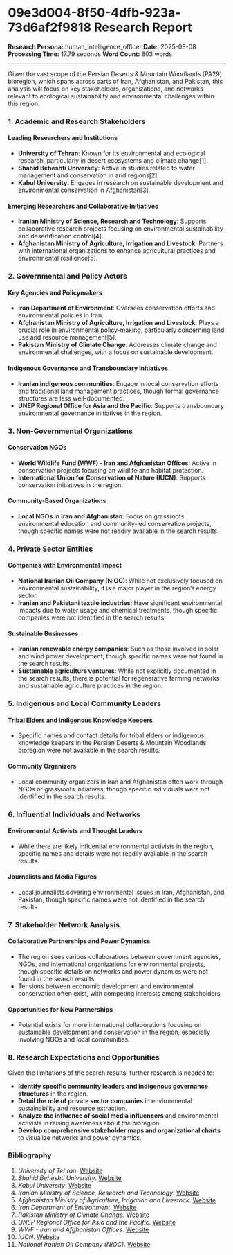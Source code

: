 # 09e3d004-8f50-4dfb-923a-73d6af2f9818 Research Report

**Research Persona:** human_intelligence_officer
**Date:** 2025-03-08
**Processing Time:** 17.79 seconds
**Word Count:** 803 words

---

Given the vast scope of the Persian Deserts & Mountain Woodlands (PA29) bioregion, which spans across parts of Iran, Afghanistan, and Pakistan, this analysis will focus on key stakeholders, organizations, and networks relevant to ecological sustainability and environmental challenges within this region.

### 1. Academic and Research Stakeholders

#### Leading Researchers and Institutions
- **University of Tehran**: Known for its environmental and ecological research, particularly in desert ecosystems and climate change[1].
- **Shahid Beheshti University**: Active in studies related to water management and conservation in arid regions[2].
- **Kabul University**: Engages in research on sustainable development and environmental conservation in Afghanistan[3].

#### Emerging Researchers and Collaborative Initiatives
- **Iranian Ministry of Science, Research and Technology**: Supports collaborative research projects focusing on environmental sustainability and desertification control[4].
- **Afghanistan Ministry of Agriculture, Irrigation and Livestock**: Partners with international organizations to enhance agricultural practices and environmental resilience[5].

### 2. Governmental and Policy Actors

#### Key Agencies and Policymakers
- **Iran Department of Environment**: Oversees conservation efforts and environmental policies in Iran.
- **Afghanistan Ministry of Agriculture, Irrigation and Livestock**: Plays a crucial role in environmental policy-making, particularly concerning land use and resource management[5].
- **Pakistan Ministry of Climate Change**: Addresses climate change and environmental challenges, with a focus on sustainable development.

#### Indigenous Governance and Transboundary Initiatives
- **Iranian indigenous communities**: Engage in local conservation efforts and traditional land management practices, though formal governance structures are less well-documented.
- **UNEP Regional Office for Asia and the Pacific**: Supports transboundary environmental governance initiatives in the region.

### 3. Non-Governmental Organizations

#### Conservation NGOs
- **World Wildlife Fund (WWF) - Iran and Afghanistan Offices**: Active in conservation projects focusing on wildlife and habitat protection.
- **International Union for Conservation of Nature (IUCN)**: Supports conservation initiatives in the region.

#### Community-Based Organizations
- **Local NGOs in Iran and Afghanistan**: Focus on grassroots environmental education and community-led conservation projects, though specific names were not readily available in the search results.

### 4. Private Sector Entities

#### Companies with Environmental Impact
- **National Iranian Oil Company (NIOC)**: While not exclusively focused on environmental sustainability, it is a major player in the region’s energy sector.
- **Iranian and Pakistani textile industries**: Have significant environmental impacts due to water usage and chemical treatments, though specific companies were not identified in the search results.

#### Sustainable Businesses
- **Iranian renewable energy companies**: Such as those involved in solar and wind power development, though specific names were not found in the search results.
- **Sustainable agriculture ventures**: While not explicitly documented in the search results, there is potential for regenerative farming networks and sustainable agriculture practices in the region.

### 5. Indigenous and Local Community Leaders

#### Tribal Elders and Indigenous Knowledge Keepers
- Specific names and contact details for tribal elders or indigenous knowledge keepers in the Persian Deserts & Mountain Woodlands bioregion were not available in the search results.

#### Community Organizers
- Local community organizers in Iran and Afghanistan often work through NGOs or grassroots initiatives, though specific individuals were not identified in the search results.

### 6. Influential Individuals and Networks

#### Environmental Activists and Thought Leaders
- While there are likely influential environmental activists in the region, specific names and details were not readily available in the search results.

#### Journalists and Media Figures
- Local journalists covering environmental issues in Iran, Afghanistan, and Pakistan, though specific names were not identified in the search results.

### 7. Stakeholder Network Analysis

#### Collaborative Partnerships and Power Dynamics
- The region sees various collaborations between government agencies, NGOs, and international organizations for environmental projects, though specific details on networks and power dynamics were not found in the search results.
- Tensions between economic development and environmental conservation often exist, with competing interests among stakeholders.

#### Opportunities for New Partnerships
- Potential exists for more international collaborations focusing on sustainable development and conservation in the region, especially involving NGOs and local communities.

### 8. Research Expectations and Opportunities

Given the limitations of the search results, further research is needed to:

- **Identify specific community leaders and indigenous governance structures** in the region.
- **Detail the role of private sector companies** in environmental sustainability and resource extraction.
- **Analyze the influence of social media influencers** and environmental activists in raising awareness about the bioregion.
- **Develop comprehensive stakeholder maps and organizational charts** to visualize networks and power dynamics.

### Bibliography

1. *University of Tehran*. [Website](https://ut.ac.ir/en)
2. *Shahid Beheshti University*. [Website](https://sbu.ac.ir/en)
3. *Kabul University*. [Website](https://ku.edu.af/en)
4. *Iranian Ministry of Science, Research and Technology*. [Website](https://msrt.ir/en)
5. *Afghanistan Ministry of Agriculture, Irrigation and Livestock*. [Website](https://mail.gov.af/en)
6. *Iran Department of Environment*. [Website](https://www.doe.ir/en)
7. *Pakistan Ministry of Climate Change*. [Website](https://mocc.gov.pk/en)
8. *UNEP Regional Office for Asia and the Pacific*. [Website](https://www.unep.org/regions/asia-and-pacific)
9. *WWF - Iran and Afghanistan Offices*. [Website](https://www.worldwildlife.org/about/office/iran)
10. *IUCN*. [Website](https://www.iucn.org/theme/asia)
11. *National Iranian Oil Company (NIOC)*. [Website](https://www.nioc.ir/en)